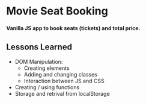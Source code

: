 # Movie Seat Booking
#### Vanilla JS app to book seats (tickets) and total price.

## Lessons Learned
- DOM Manipulation: 
  - Creating elements
  - Adding and changing classes 
  - Interaction between JS and CSS
- Creating / using functions
- Storage and retrival from localStorage
